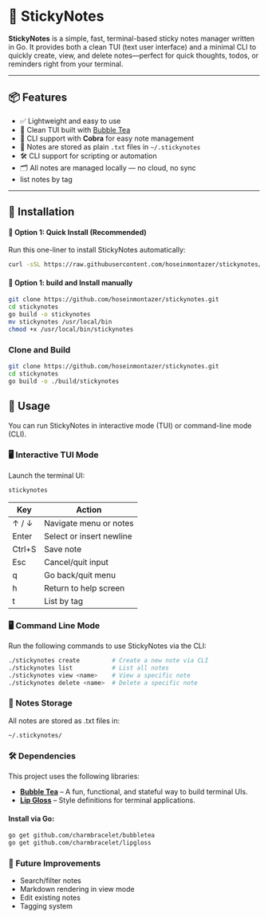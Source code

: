 # 📝 StickyNotes

**StickyNotes** is a simple, fast, terminal-based sticky notes manager written in Go. It provides both a clean TUI (text user interface) and a minimal CLI to quickly create, view, and delete notes—perfect for quick thoughts, todos, or reminders right from your terminal.

---

## 📦 Features

- ✅ Lightweight and easy to use
- 🧠 Clean TUI built with [Bubble Tea](https://github.com/charmbracelet/bubbletea)
- 📝 CLI support with **Cobra** for easy note management
- 💾 Notes are stored as plain `.txt` files in `~/.stickynotes`
- 🛠 CLI support for scripting or automation
- 🗂 All notes are managed locally — no cloud, no sync
- list notes by tag

---

## 🚀 Installation
#### 🔧 Option 1: Quick Install (Recommended)

Run this one-liner to install StickyNotes automatically:

```bash
curl -sSL https://raw.githubusercontent.com/hoseinmontazer/stickynotes/main/install.sh | bash
```
#### 🔧 Option 1: build and Install manually
```bash
git clone https://github.com/hoseinmontazer/stickynotes.git
cd stickynotes
go build -o stickynotes
mv stickynotes /usr/local/bin
chmod +x /usr/local/bin/stickynotes
```
### Clone and Build

```bash
git clone https://github.com/hoseinmontazer/stickynotes.git
cd stickynotes
go build -o ./build/stickynotes
```

## 📖 Usage

You can run StickyNotes in interactive mode (TUI) or command-line mode (CLI).

### 🖥️ Interactive TUI Mode

Launch the terminal UI:

```bash
stickynotes
```

| Key        | Action                    |
|------------|---------------------------|
| ↑ / ↓      | Navigate menu or notes    |
| Enter      | Select or insert newline  |
| Ctrl+S     | Save note                 |
| Esc        | Cancel/quit input         |
| q          | Go back/quit menu         |
| h          | Return to help screen     |
| t          | List by tag               |

### 🖥️ Command Line Mode

Run the following commands to use StickyNotes via the CLI:

```bash
./stickynotes create         # Create a new note via CLI
./stickynotes list           # List all notes
./stickynotes view <name>    # View a specific note
./stickynotes delete <name>  # Delete a specific note
```


### 📂 Notes Storage
All notes are stored as .txt files in:
```
~/.stickynotes/
```

### 🛠️ Dependencies
This project uses the following libraries:

- [**Bubble Tea**](https://github.com/charmbracelet/bubbletea) – A fun, functional, and stateful way to build terminal UIs.
- [**Lip Gloss**](https://github.com/charmbracelet/lipgloss) – Style definitions for terminal applications.
#### Install via Go:

```bash
go get github.com/charmbracelet/bubbletea
go get github.com/charmbracelet/lipgloss
```
### 🧠 Future Improvements
- Search/filter notes
- Markdown rendering in view mode
- Edit existing notes
- Tagging system

